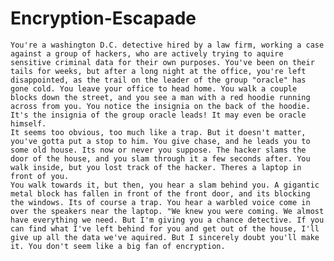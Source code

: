 # Encryption-Escapade
    You're a washington D.C. detective hired by a law firm, working a case against a group of hackers, who are actively trying to aquire sensitive criminal data for their own purposes. You've been on their tails for weeks, but after a long night at the office, you're left disappointed, as the trail on the leader of the group "oracle" has gone cold. You leave your office to head home. You walk a couple blocks down the street, and you see a man with a red hoodie running across from you. You notice the insignia on the back of the hoodie. It's the insignia of the group oracle leads! It may even be oracle himself. 
    It seems too obvious, too much like a trap. But it doesn't matter, you've gotta put a stop to him. You give chase, and he leads you to some old house. Its now or never you suppose. The hacker slams the door of the house, and you slam through it a few seconds after. You walk inside, but you lost track of the hacker. Theres a laptop in front of you. 
    You walk towards it, but then, you hear a slam behind you. A gigantic metal block has fallen in front of the front door, and its blocking the windows. Its of course a trap. You hear a warbled voice come in over the speakers near the laptop. "We knew you were coming. We almost have everything we need. But I'm giving you a chance detective. If you can find what I've left behind for you and get out of the house, I'll give up all the data we've aquired. But I sincerely doubt you'll make it. You don't seem like a big fan of encryption. 
